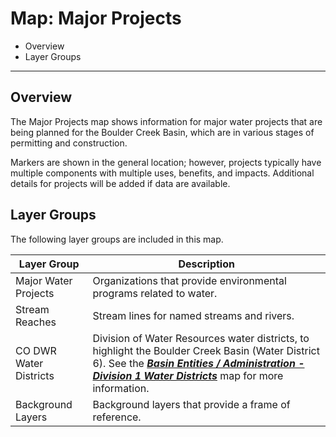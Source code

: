 # Map: Major Projects #

*   Overview
*   Layer Groups

------------

## Overview ##

The Major Projects map shows information for
major water projects that are being planned for the Boulder Creek Basin,
which are in various stages of permitting and construction.

Markers are shown in the general location;
however, projects typically have multiple components with multiple uses, benefits, and impacts.
Additional details for projects will be added if data are available.

## Layer Groups ##

The following layer groups are included in this map.

| **Layer Group** | **Description** |
| -- | -- |
| Major Water Projects | Organizations that provide environmental programs related to water. |
| Stream Reaches | Stream lines for named streams and rivers. |
| CO DWR Water Districts | Division of Water Resources water districts, to highlight the Boulder Creek Basin (Water District 6).  See the [***Basin Entities / Administration - Division 1 Water Districts***](#map/entities-codwr-waterdistricts) map for more information. |
| Background Layers | Background layers that provide a frame of reference. |
